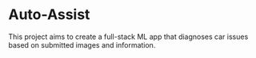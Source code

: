 # Auto-Assist
This project aims to create a full-stack ML app that diagnoses car issues based on submitted images and information.
